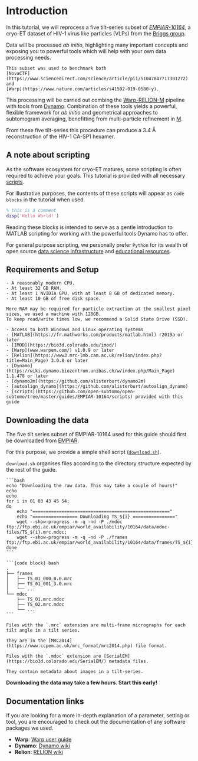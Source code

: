 # Introduction

In this tutorial, we will reprocess a five tilt-series subset of 
[*EMPIAR-10164*](https://www.ebi.ac.uk/pdbe/emdb/empiar/entry/10164/), 
a cryo-ET dataset of HIV-1 virus like particles (VLPs) from the 
[Briggs group](https://www2.mrc-lmb.cam.ac.uk/groups/briggs/).

Data will be processed *ab initio*, highlighting many important concepts and 
exposing you to powerful tools which will help with your own data processing needs.

```{note}
This subset was used to benchmark both 
[NovaCTF](https://www.sciencedirect.com/science/article/pii/S1047847717301272)
and 
[Warp](https://www.nature.com/articles/s41592-019-0580-y).
```


This processing will be carried out combing the 
[Warp-RELION-M](http://www.warpem.com/warp/?page_id=827) 
pipeline with tools from 
[Dynamo](https://wiki.dynamo.biozentrum.unibas.ch/w/index.php/Main_Page).
Combination of these tools yields a powerful, 
flexible framework for *ab initio* and geometrical approaches to subtomogram averaging,
benefitting from multi-particle refinement in [M](http://www.warpem.com/warp/?page_id=827).

From these five tilt-series this procedure can produce a 3.4 Å reconstruction 
of the HIV-1 CA-SP1 hexamer.

## A note about scripting
As the software ecosystem for cryo-ET matures, some scripting is often required to achieve your goals. 
This tutorial is provided with all necessary 
[scripts](https://github.com/open-subtomo/open-subtomo/tree/master/guides/EMPIAR-10164/scripts).

For illustrative purposes, the contents of these scripts will appear as `code blocks` in the tutorial when used. 

```matlab
% this is a comment
disp('Hello World!')
```

Reading these blocks is intended to serve as a gentle introduction to MATLAB scripting for working with
the powerful tools Dynamo has to offer. 

For general purpose scripting, we personally prefer `Python` for its wealth of open source
[data science infrastructure](https://www.scipy.org/) 
and 
[educational resources](https://www.youtube.com/watch?v=5rNu16O3YNE&t=4103s).

## Requirements and Setup
```{tabbed} Hardware
- A reasonably modern CPU. 
- At least 32 GB RAM.
- At least 1 NVIDIA GPU, with at least 8 GB of dedicated memory.
- At least 10 GB of free disk space.

More RAM may be required for particle extraction at the smallest pixel sizes, we used a machine with 128GB.
To keep read/write times low, we recommend a Solid State Drive (SSD).
```


```{tabbed} Software
- Access to both Windows and Linux operating systems
- [MATLAB](https://fr.mathworks.com/products/matlab.html) r2019a or later
- [IMOD](https://bio3d.colorado.edu/imod/) 
- [Warp](www.warpem.com/) v1.0.9 or later
- [Relion](https://www3.mrc-lmb.cam.ac.uk/relion/index.php?title=Main_Page) 3.0.8 or later
- [Dynamo](https://wiki.dynamo.biozentrum.unibas.ch/w/index.php/Main_Page) 1.1.478 or later
- [dynamo2m](https://github.com/alisterburt/dynamo2m)
- [autoalign_dynamo](https://github.com/alisterburt/autoalign_dynamo)
- [scripts](https://github.com/open-subtomo/open-subtomo/tree/master/guides/EMPIAR-10164/scripts) provided with this guide
```

## Downloading the data
The five tilt series subset of EMPIAR-10164 used for this guide should first be downloaded from 
[EMPIAR](https://www.ebi.ac.uk/pdbe/emdb/empiar/entry/10164/). 

For this purpose, we provide a simple shell script 
([`download.sh`](https://github.com/open-subtomo/open-subtomo/blob/master/guides/EMPIAR-10164/scripts/download.sh)).

`download.sh` organises files according to the directory structure expected by the rest of the guide.

````{tabbed} shell script
```bash
echo "Downloading the raw data. This may take a couple of hours!"
echo
echo
for i in 01 03 43 45 54;
do
    echo "===================================================="
    echo "================= Downloading TS_${i} ================"
    wget --show-progress -m -q -nd -P ./mdoc ftp://ftp.ebi.ac.uk/empiar/world_availability/10164/data/mdoc-files/TS_${i}.mrc.mdoc;
    wget --show-progress -m -q -nd -P ./frames ftp://ftp.ebi.ac.uk/empiar/world_availability/10164/data/frames/TS_${i}_*.mrc;
done
```
````

````{tabbed} directory structure
```{code block} bash
.
├── frames
│   ├── TS_01_000_0.0.mrc
│   ├── TS_01_001_3.0.mrc
│   └── ...
└── mdoc
    ├── TS_01.mrc.mdoc
    ├── TS_02.mrc.mdoc
    └── ...
```
````

````{tabbed} file extensions
Files with the `.mrc` extension are multi-frame micrographs for each tilt angle in a tilt series. 

They are in the [MRC2014](https://www.ccpem.ac.uk/mrc_format/mrc2014.php) file format.

Files with the `.mdoc` extension are [SerialEM](https://bio3d.colorado.edu/SerialEM/) metadata files.

They contain metadata about images in a tilt-series.
````
**Downloading the data may take a few hours. Start this early!**

## Documentation links
If you are looking for a more in-depth explanation of a parameter, setting or tool, you are encouraged to check out the documentation of any software packages we used.

- **Warp**: [Warp user guide](http://www.warpem.com/warp/?page_id=51)
- **Dynamo**: [Dynamo wiki](https://www.wiki.dynamo.biozentrum.unibas.ch/w/index.php/)
- **Relion**: [RELION wiki](https://www3.mrc-lmb.cam.ac.uk/relion/index.php/Main_Page)

